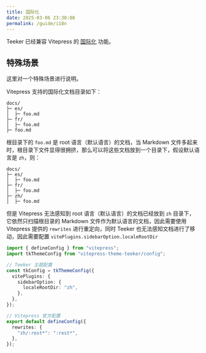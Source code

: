 ```yaml
---
title: 国际化
date: 2025-03-06 23:30:08
permalink: /guide/i18n
---
```


Teeker 已经兼容 Vitepress 的 [国际化](https://vitepress.dev/zh/guide/i18n) 功能。

## 特殊场景

这里对一个特殊场景进行说明。

Vitepress 支持的国际化文档目录如下：

```
docs/
├─ es/
│  ├─ foo.md
├─ fr/
│  ├─ foo.md
├─ foo.md
```

根目录下的 `foo.md` 是 root 语言（默认语言）的文档，当 Markdown 文件多起来时，根目录下文件显得很拥挤，那么可以将这些文档放到一个目录下，假设默认语言是 `zh`，则：

```
docs/
├─ es/
│  ├─ foo.md
├─ fr/
│  ├─ foo.md
├─ zh/
│  ├─ foo.md
```

但是 Vitepress 无法感知到 root 语言（默认语言）的文档已经放到 `zh` 目录下，它依然只扫描根目录的 Markdown 文件作为默认语言的文档，因此需要使用 Vitepress 提供的 `rewrites` 进行重定向，同时 Teeker 也无法感知文档进行了移动，因此需要配置 `vitePlugins.sidebarOption.localeRootDir`

```typescript {6-10,15-17}
import { defineConfig } from "vitepress";
import tkThemeConfig from "vitepress-theme-teeker/config";

// Teeker 主题配置
const tkConfig = tkThemeConfig({
  vitePlugins: {
    sidebarOption: {
      localeRootDir: "zh",
    },
  },
});

// Vitepress 官方配置
export default defineConfig({
  rewrites: {
    "zh/:rest*": ":rest*",
  },
});
```
